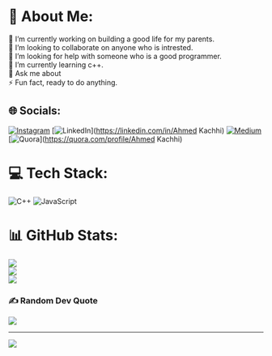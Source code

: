 # 💫 About Me:
🔭 I’m currently working on building a good life for my parents.<br>👯 I’m looking to collaborate on anyone who is intrested.<br>🤝 I’m looking for help with someone who is a good programmer.<br>🌱 I’m currently learning c++.<br>💬 Ask me about<br>⚡ Fun fact, ready to do anything.


## 🌐 Socials:
[![Instagram](https://img.shields.io/badge/Instagram-%23E4405F.svg?logo=Instagram&logoColor=white)](https://instagram.com/ahmedkachhi4) [![LinkedIn](https://img.shields.io/badge/LinkedIn-%230077B5.svg?logo=linkedin&logoColor=white)](https://linkedin.com/in/Ahmed Kachhi) [![Medium](https://img.shields.io/badge/Medium-12100E?logo=medium&logoColor=white)](https://medium.com/@Ahmed) [![Quora](https://img.shields.io/badge/Quora-%23B92B27.svg?logo=Quora&logoColor=white)](https://quora.com/profile/Ahmed Kachhi) 

# 💻 Tech Stack:
![C++](https://img.shields.io/badge/c++-%2300599C.svg?style=for-the-badge&logo=c%2B%2B&logoColor=white) ![JavaScript](https://img.shields.io/badge/javascript-%23323330.svg?style=for-the-badge&logo=javascript&logoColor=%23F7DF1E) 

# 📊 GitHub Stats:
![](https://github-readme-stats.vercel.app/api?username=AHMEDk04&theme=dark&hide_border=false&include_all_commits=false&count_private=false)<br/>
![](https://github-readme-streak-stats.herokuapp.com/?user=AHMEDk04&theme=dark&hide_border=false)<br/>
![](https://github-readme-stats.vercel.app/api/top-langs/?username=AHMEDk04&theme=dark&hide_border=false&include_all_commits=false&count_private=false&layout=compact)

### ✍️ Random Dev Quote
![](https://quotes-github-readme.vercel.app/api?type=horizontal&theme=radical)

---
[![](https://visitcount.itsvg.in/api?id=AHMEDk04&icon=0&color=0)](https://visitcount.itsvg.in)
